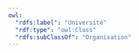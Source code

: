 ```yaml
---
owl:
  "rdfs:label": "Université"
  "rdf:type": "owl:Class"
  "rdfs:subClassOf": "Organisation"
---
```


<OntologyTable frontMatter={frontMatter}/>
